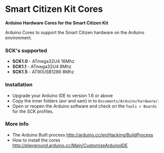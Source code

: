 Smart Citizen Kit Cores
=======================

**Arduino Hardware Cores for the Smart Citizen Kit**

Arduino Cores to support the Smart Citizen hardware on the Arduino environment.

### SCK's supported

* **SCK1.0** - ATmega32U4 16Mhz
* **SCK1.1** - ATmega32U4 8Mhz
* **SCK1.5** - AT90USB1286 8Mhz

### Installation

* Upgrade your Arduino IDE to version 1.6 or above
* Copy the inner folders (avr and sam) in to `Documents/Arduino/hardware/`.
* Open or reopen the Arduino software and check on the `Tools > Boards` for the SCK profiles.

### More info

* The Arduino Built process http://arduino.cc/en/Hacking/BuildProcess
* How to install the cores http://playground.arduino.cc/Main/CustomizeArduinoIDE







